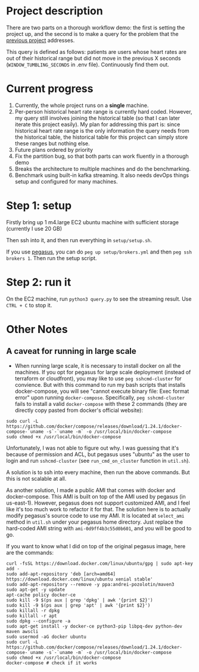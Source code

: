 # Project description

There are two parts on a thorough workflow demo: the first is setting the project up, and the second is to make a query for the problem that the [previous project](https://github.com/anshu3769/SmartDevice_DataPipeline) addresses.

This query is defined as follows: patients are users whose heart rates are out of their historical range but did not move in the previous X seconds (`WINDOW_TUMBLING_SECONDS` in .env file). Continuously find them out.

# Current progress

1. Currently, the whole project runs on a **single** machine. 
2. Per-person historical heart rate range is currently hard coded. However, my query still involves joining the historical table (so that I can later iterate this project easily). My plan for addressing this part is: since historical heart rate range is the only information the query needs from the historical table, the historical table for this project can simply store these ranges but nothing else.
3. Future plans ordered by priority
  1. Fix the partition bug, so that both parts can work fluently in a thorough demo
  2. Breaks the architecture to multiple machines and do the benchmarking.
  3. Benchmark using built-in kafka streaming. It also needs devOps things setup and configured for many machines.


# Step 1: setup

Firstly bring up 1 m4.large EC2 ubuntu machine with sufficient storage (currently I use 20 GB)

Then ssh into it, and then run everything in `setup/setup.sh`.

If you use [pegasus](https://github.com/InsightDataScience/pegasus), you can do `peg up setup/brokers.yml` and then `peg ssh brokers 1`. Then run the setup script.

# Step 2: run it

On the EC2 machine, run `python3 query.py` to see the streaming result. Use `CTRL + C` to stop it.


# Other Notes

## A caveat for running in large scale

- When running large scale, it is necessary to install docker on all the machines. If you opt for pegasus for large scale deployment (instead of terraform or cloudfront), you may like to use `peg sshcmd-cluster` for convience. But with this command to run my bash scripts that installs docker-compose, you will see "cannot execute binary file: Exec format error" upon running `docker-compose`. Specifically, `peg sshcmd-cluster` fails to install a valid `docker-compose` with these 2 commands (they are directly copy pasted from docker's official website):

```
sudo curl -L https://github.com/docker/compose/releases/download/1.24.1/docker-compose-`uname -s`-`uname -m` -o /usr/local/bin/docker-compose
sudo chmod +x /usr/local/bin/docker-compose
```

Unfortunately, I was not able to figure out why. I was guessing that it's because of permission and ACL, but pegasus uses "ubuntu" as the user to login and run `sshcmd-cluster` (see `run_cmd_on_cluster` function in `util.sh`).

A solution is to ssh into every machine, then run the above commands. But this is not scalable at all.

As another solution, I made a public AMI that comes with docker and docker-compose. This AMI is built on top of the AMI used by pegasus (in us-east-1). However, pegasus does not support customized AMI, and I feel like it's too much work to refactor it for that. The solution here is to actually modify pegasus's source code to use my AMI. It is located at `select_ami` method in `util.sh` under your pegasus home directory. Just replace the hard-coded AMI string with `ami-0d9ff4b3c55d0b601`, and you will be good to go.

If you want to know what I did on top of the original pegasus image, here are the commands:

```
curl -fsSL https://download.docker.com/linux/ubuntu/gpg | sudo apt-key add -
sudo add-apt-repository 'deb [arch=amd64] https://download.docker.com/linux/ubuntu xenial stable'
sudo add-apt-repository --remove -y ppa:andrei-pozolotin/maven3
sudo apt-get -y update
apt-cache policy docker-ce
sudo kill -9 $(ps aux | grep 'dpkg' | awk '{print $2}')
sudo kill -9 $(ps aux | grep 'apt' | awk '{print $2}')
sudo killall -r dpkg
sudo killall -r apt
sudo dpkg --configure -a
sudo apt-get install -y docker-ce python3-pip libpq-dev python-dev maven awscli
sudo usermod -aG docker ubuntu
sudo curl -L https://github.com/docker/compose/releases/download/1.24.1/docker-compose-`uname -s`-`uname -m` -o /usr/local/bin/docker-compose
sudo chmod +x /usr/local/bin/docker-compose
docker-compose # check if it works
```
